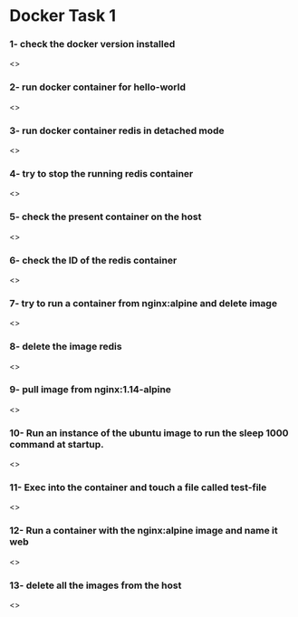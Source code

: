 # Docker Task 1

### 1- check the docker version installed
<>
### 2- run docker container for hello-world
<>
### 3- run docker container redis in detached mode
<>
### 4- try to stop the running redis container
<>
### 5- check the present container on the host
<>
### 6- check the ID of the redis container
<>
### 7- try to run a container from nginx:alpine and delete image
<>
### 8- delete the image redis
<>
### 9- pull image from nginx:1.14-alpine
<>
### 10- Run an instance of the ubuntu image to run the sleep 1000 command at startup.
<>
### 11- Exec into the container and touch a file called test-file
<>
### 12- Run a container with the nginx:alpine image and name it web
<>
### 13- delete all the images from the host
<>
